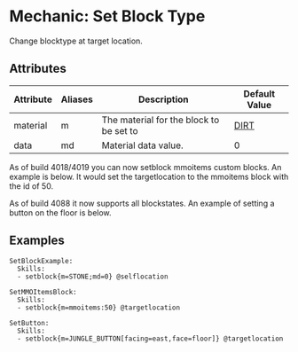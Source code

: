 Mechanic: Set Block Type
========================

Change blocktype at target location.

Attributes
----------

| Attribute | Aliases | Description                    | Default Value |
|-----------|---------|--------------------------------|---------------|
| material  | m       | The material for the block to be set to | [DIRT](https://hub.spigotmc.org/javadocs/spigot/org/bukkit/Material.html "CLICK ME to view valid block materials")          |
| data      | md      | Material data value.           | 0             |

As of build 4018/4019 you can now setblock mmoitems custom blocks. An example is below. It would set the targetlocation to the mmoitems block with the id of 50.

As of build 4088 it now supports all blockstates. An example of setting a button on the floor is below. 


Examples
--------

    SetBlockExample:
      Skills:
      - setblock{m=STONE;md=0} @selflocation

    SetMMOItemsBlock:
      Skills:
      - setblock{m=mmoitems:50} @targetlocation

    SetButton:
      Skills:
      - setblock{m=JUNGLE_BUTTON[facing=east,face=floor]} @targetlocation